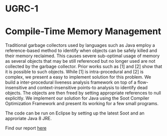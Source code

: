 # UGRC-1

# Compile-Time Memory Management

Traditional garbage collectors used by languages such as Java employ a reference-based method to identify when objects can be safely killed and their memory reclaimed. This causes severe sub-optimal usage of memory as several objects that may be still referenced but no longer used are not collected by the garbage collector. Prior works such as [1] and [2] show that it is possible to such objects. While [1] is intra-procedural and [2] is complex, we present a easy to implement solution for this problem. We build a inter-procedural liveness analysis framework on top of a flow-insensitive and context-insensitive points-to analysis to identify dead objects. The objects are then freed by setting appropriate references to null explicitly. We implement our solution for Java using the Soot Compiler Optimization Framework and present its working for a few small programs.

The code can be run on Eclipse by setting up the latest Soot and an approriate Java 8 JRE.

Find our report [here](https://drive.google.com/file/d/1LnYleZS3jYJUM3za5-YU77Z48I7Qg0VO/view?usp=sharing)